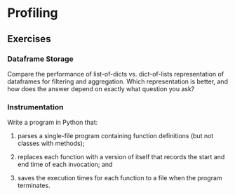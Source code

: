# Profiling

## Exercises

<section class="exercise" markdown="1">

### Dataframe Storage

Compare the performance of list-of-dicts vs. dict-of-lists representation of dataframes
for filtering and aggregation.
Which representation is better,
and how does the answer depend on exactly what question you ask?

</section>

<section class="exercise" markdown="1">

### Instrumentation

Write a program in Python that:

1.  parses a single-file program containing function definitions
    (but not classes with methods);

1.  replaces each function with a version of itself
    that records the start and end time of each invocation;
    and

1.  saves the execution times for each function to a file
    when the program terminates.

</section>
